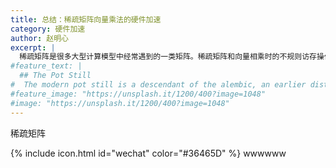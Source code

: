 ```yaml
---
title: 总结：稀疏矩阵向量乘法的硬件加速
category: 硬件加速
author: 赵明心
excerpt: |
  稀疏矩阵是很多大型计算模型中经常遇到的一类矩阵。稀疏矩阵和向量相乘时的不规则访存操作，导致了计算过程中的低效，为了提升稀疏矩阵向量乘法的计算效率，已经有了各种各样的方案来进行优化。写这篇文章就是为了总结一下一些常用的优化稀疏矩阵向量乘的方法。
#feature_text: |
  ## The Pot Still
#  The modern pot still is a descendant of the alembic, an earlier distillation device
#feature_image: "https://unsplash.it/1200/400?image=1048"
#image: "https://unsplash.it/1200/400?image=1048"
---
```


稀疏矩阵

{% include icon.html id="wechat" color="#36465D" %} wwwwww
